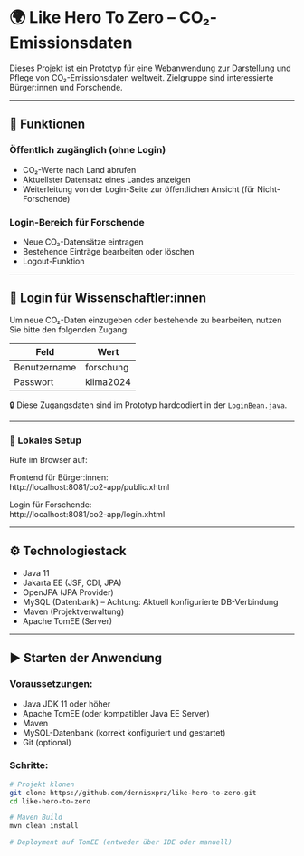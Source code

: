 # 🌍 Like Hero To Zero – CO₂-Emissionsdaten

Dieses Projekt ist ein Prototyp für eine Webanwendung zur Darstellung und Pflege von CO₂-Emissionsdaten weltweit. Zielgruppe sind interessierte Bürger:innen und Forschende.

---

## 🔎 Funktionen

### Öffentlich zugänglich (ohne Login)
- CO₂-Werte nach Land abrufen
- Aktuellster Datensatz eines Landes anzeigen
- Weiterleitung von der Login-Seite zur öffentlichen Ansicht (für Nicht-Forschende)

### Login-Bereich für Forschende
- Neue CO₂-Datensätze eintragen
- Bestehende Einträge bearbeiten oder löschen
- Logout-Funktion

---

## 🔐 Login für Wissenschaftler:innen

Um neue CO₂-Daten einzugeben oder bestehende zu bearbeiten, nutzen Sie bitte den folgenden Zugang:

| Feld         | Wert         |
|--------------|--------------|
| Benutzername | forschung    |
| Passwort     | klima2024    |

🔒 Diese Zugangsdaten sind im Prototyp hardcodiert in der `LoginBean.java`.

---

### 🔧 Lokales Setup

Rufe im Browser auf:

Frontend für Bürger:innen:  
http://localhost:8081/co2-app/public.xhtml

Login für Forschende:  
http://localhost:8081/co2-app/login.xhtml

---

## ⚙️ Technologiestack

- Java 11
- Jakarta EE (JSF, CDI, JPA)
- OpenJPA (JPA Provider)
- MySQL (Datenbank) – Achtung: Aktuell konfigurierte DB-Verbindung
- Maven (Projektverwaltung)
- Apache TomEE (Server)

---

## ▶️ Starten der Anwendung

### Voraussetzungen:
- Java JDK 11 oder höher
- Apache TomEE (oder kompatibler Java EE Server)
- Maven
- MySQL-Datenbank (korrekt konfiguriert und gestartet)
- Git (optional)

### Schritte:
```bash
# Projekt klonen
git clone https://github.com/dennisxprz/like-hero-to-zero.git
cd like-hero-to-zero

# Maven Build
mvn clean install

# Deployment auf TomEE (entweder über IDE oder manuell)
